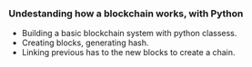 ### Undestanding how a blockchain works, with Python

- Building a basic blockchain system with python classess. 
- Creating blocks, generating hash.
- Linking previous has to the new blocks to create a chain.

